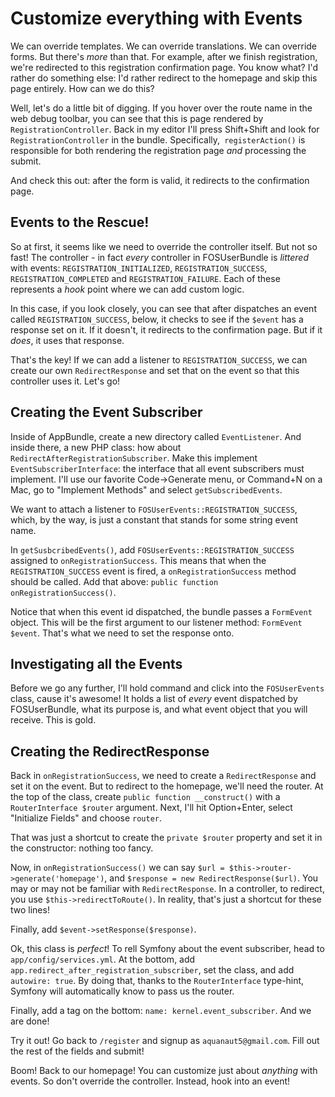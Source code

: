 # Customize everything with Events

We can override templates. We can override translations. We can override forms.
But there's *more* than that. For example, after we finish registration, we're
redirected to this registration confirmation page. You know what? I'd rather do
something else: I'd rather redirect to the homepage and skip this page entirely.
How can we do this?

Well, let's do a little bit of digging. If you hover over the route name in the
web debug toolbar, you can see that this is page rendered by `RegistrationController`.
Back in my editor I'll press Shift+Shift and look for `RegistrationController` in
the bundle. Specifically,` registerAction()` is responsible for both rendering the
registration page *and* processing the submit.

And check this out: after the form is valid, it redirects to the confirmation page.

## Events to the Rescue!

So at first, it seems like we need to override the controller itself. But not so
fast! The controller - in fact *every* controller in FOSUserBundle is *littered*
with events: `REGISTRATION_INITIALIZED`, `REGISTRATION_SUCCESS`, `REGISTRATION_COMPLETED`
and `REGISTRATION_FAILURE`. Each of these represents a *hook* point where we can
add custom logic.

In this case, if you look closely, you can see that after dispatches an event called
`REGISTRATION_SUCCESS`, below, it checks to see if the `$event` has a response
set on it. If it doesn't, it redirects to the confirmation page. But if it *does*,
it uses that response.

That's the key! If we can add a listener to `REGISTRATION_SUCCESS`, we can create
our own `RedirectResponse` and set that on the event so that this controller uses
it. Let's go!

## Creating the Event Subscriber

Inside of AppBundle, create a new directory called `EventListener`. And inside there,
a new PHP class: how about `RedirectAfterRegistrationSubscriber`. Make this implement
`EventSubscriberInterface`: the interface that all event subscribers must implement.
I'll use our favorite Code->Generate menu, or Command+N on a Mac, go to
"Implement Methods" and select `getSubscribedEvents`.

We want to attach a listener to `FOSUserEvents::REGISTRATION_SUCCESS`, which, by
the way, is just a constant that stands for some string event name.

In `getSusbcribedEvents()`, add `FOSUserEvents::REGISTRATION_SUCCESS` assigned to
`onRegistrationSuccess`. This means that when the `REGISTRATION_SUCCESS` event
is fired, a `onRegistrationSuccess` method should be called. Add that above:
`public function onRegistrationSuccess()`.

Notice that when this event id dispatched, the bundle passes a `FormEvent` object.
This will be the first argument to our listener method: `FormEvent $event`. That's
what we need to set the response onto.

## Investigating all the Events

Before we go any further, I'll hold command and click into the `FOSUserEvents` class,
cause it's awesome! It holds a list of *every* event dispatched by FOSUserBundle,
what its purpose is, and what event object that you will receive. This is gold.

## Creating the RedirectResponse

Back in `onRegistrationSuccess`, we need to create a `RedirectResponse` and set
it on the event. But to redirect to the homepage, we'll need the router. At the
top of the class, create `public function __construct()` with a `RouterInterface $router`
argument. Next, I'll hit Option+Enter, select "Initialize Fields" and
choose `router`.

That was just a shortcut to create the `private $router` property and set it in
the constructor: nothing too fancy.

Now, in `onRegistrationSuccess()` we can say `$url = $this->router->generate('homepage')`,
and `$response = new RedirectResponse($url)`. You may or may not be familiar with
`RedirectResponse`. In a controller, to redirect, you use `$this->redirectToRoute()`.
In reality, that's just a shortcut for these two lines!

Finally, add `$event->setResponse($response)`.

Ok, this class is *perfect*! To rell Symfony about the event subscriber, head to
`app/config/services.yml`. At the bottom, add `app.redirect_after_registration_subscriber`,
set the class, and add `autowire: true`. By doing that, thanks to the `RouterInterface`
type-hint, Symfony will automatically know to pass us the router.

Finally, add a tag on the bottom: `name: kernel.event_subscriber`. And we are done!

Try it out! Go back to `/register` and signup as `aquanaut5@gmail.com`. Fill out
the rest of the fields and submit!

Boom! Back to our homepage! You can customize just about *anything* with events.
So don't override the controller. Instead, hook into an event!
